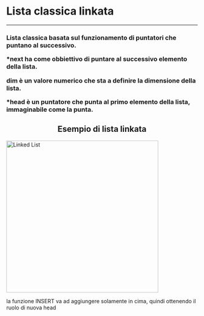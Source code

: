 <h1 align="left">Lista classica linkata</h1><hr></p>


<h3 align="left">Lista classica basata sul funzionamento di puntatori che puntano al successivo.</p>
*next ha come obbiettivo di puntare al successivo elemento della lista.</p>
dim è un valore numerico che sta a definire la dimensione della lista.</p>
*head è un puntatore che punta al primo elemento della lista, immaginabile come
la punta.</p></h3>
  
<h2 align="center">Esempio di lista linkata</h2>

<img align="center" src="https://i.ibb.co/pbQnPyq/Linkedlist.png" alt="Linked List" width="400" /></a>

  la funzione INSERT va ad aggiungere solamente in cima, quindi ottenendo il ruolo
   di nuova head

